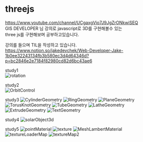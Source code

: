 # threejs

https://www.youtube.com/channel/UCgaxgVio7J9JgZrONkwiSEQ   
GIS DEVELOPER 님 강의로 javascript로 3D를 구현해볼수 있는   
three js를 구현해보며 공부하고있습니다.

강의를 들으며 TIL을 작성하고 있습니다.   
https://www.notion.so/jakedevchek/Web-Developer-Jake-1b0ee32243134fb3b580ec3d4d64346d?p=bc2846e2e7184f82980cd82d6bc43ae6

study1   
![rotation](https://user-images.githubusercontent.com/83698052/172825797-a81cfd9a-0451-4eb9-9b3e-ec3143f2ed86.gif)

study2   
![OrbitControl](https://user-images.githubusercontent.com/83698052/172826406-0132b8cf-5870-4b2e-bc95-69aeee834ffb.gif)
    
study3
![CylinderGeometry](https://user-images.githubusercontent.com/83698052/173090909-0ab7083a-e992-4850-bfc0-3a9334594ced.gif)
![RingGeometry](https://user-images.githubusercontent.com/83698052/173090927-a40665a8-d664-49c5-80e0-5c1d4ce6acb7.gif)
![PlaneGeometry](https://user-images.githubusercontent.com/83698052/173090935-996a857a-edc4-465c-891f-63148ffcfbf3.gif)
![TorusKnotGeometry](https://user-images.githubusercontent.com/83698052/173090949-10466656-12d0-48d5-9747-024c99ea3336.gif)
![TubeGeometry](https://user-images.githubusercontent.com/83698052/173403047-46b33f55-5361-449e-bb0c-82ab39fd341a.gif)
![LatheGeometry](https://user-images.githubusercontent.com/83698052/173403066-8916c060-8d1d-4d24-8d7a-a1c1af29cff4.gif)
![ExtrudeGeometry](https://user-images.githubusercontent.com/83698052/173403075-868315ea-333a-49bb-937c-0f7611dba2cf.gif)
![TextGeometry](https://user-images.githubusercontent.com/83698052/173402046-e4e93719-f8ef-4346-87c3-be151ed31666.gif)

study4
![solarObject3d](https://user-images.githubusercontent.com/83698052/173403990-60e54a77-e304-4071-914d-7b02a4a09755.gif)

study5
![pointMaterial](https://user-images.githubusercontent.com/83698052/173404057-2c66314a-a8fd-449f-871e-dd63e2d967ba.gif)
![texture](https://user-images.githubusercontent.com/83698052/173404081-cbbfab98-a4e0-4694-aa77-b43239715906.gif)
![MeshLambertMaterial](https://user-images.githubusercontent.com/83698052/173404113-e13ca549-6fbe-4fb0-98f3-0613fd8374b4.gif)
![textureLoaderMap](https://user-images.githubusercontent.com/83698052/173404126-adbbb6a3-2443-4743-9d36-26196a4f30c1.gif)
![textureMap2](https://user-images.githubusercontent.com/83698052/173404806-0ecb5b53-dd1c-4fce-a545-6a648fc4a9ff.gif)

